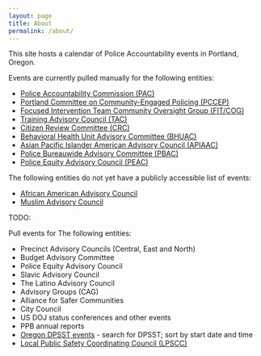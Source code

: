 ```yaml
---
layout: page
title: About
permalink: /about/
---
```


This site hosts a calendar of Police Accountability events in Portland, Oregon.

Events are currently pulled manually for the following entities:

* [Police Accountability Commission (PAC)](https://www.portland.gov/police-accountability/events)
* [Portland Committee on Community-Engaged Policing (PCCEP)](https://www.portland.gov/pccep/events)
* [Focused Intervention Team Community Oversight Group (FIT/COG)](https://www.portland.gov/fitcog/events)
* [Training Advisory Council (TAC)](https://www.portland.gov/police/tac/events)
* [Citizen Review Committee (CRC)](https://www.portland.gov/ipr/crc/events)
* [Behavioral Health Unit Advisory Committee (BHUAC)](https://www.portland.gov/police/bhu-advisory/events)
* [Asian Pacific Islander American Advisory Council (APIAAC)](https://www.portland.gov/police/apiaac/events)
* [Police Bureauwide Advisory Committee (PBAC)](https://www.portland.gov/police/pbac/events)
* [Police Equity Advisory Council (PEAC)](https://www.portland.gov/police/police-equity-advisory-council/events)

The following entities do not yet have a publicly accessible list of events:

* [African American Advisory Council](https://www.portland.gov/police/african-american-advisory-council)
* [Muslim Advisory Council](https://www.portland.gov/police/muslim-advisory-council)

TODO:

Pull events for The following entities:

* Precinct Advisory Councils (Central, East and North)
* Budget Advisory Committee
* Police Equity Advisory Council
* Slavic Advisory Council
* The Latino Advisory Council
* Advisory Groups (CAG)
* Alliance for Safer Communities
* City Council
* US DOJ status conferences and other events
* PPB annual reports
* [Oregon DPSST events](https://www.oregon.gov/transparency/Pages/Public-Meetings.aspx) - search for DPSST; sort by start date and time
* [Local Public Safety Coordinating Council (LPSCC)](https://www.multco.us/lpscc/2022-lpscc-executive-committee-meetings)
